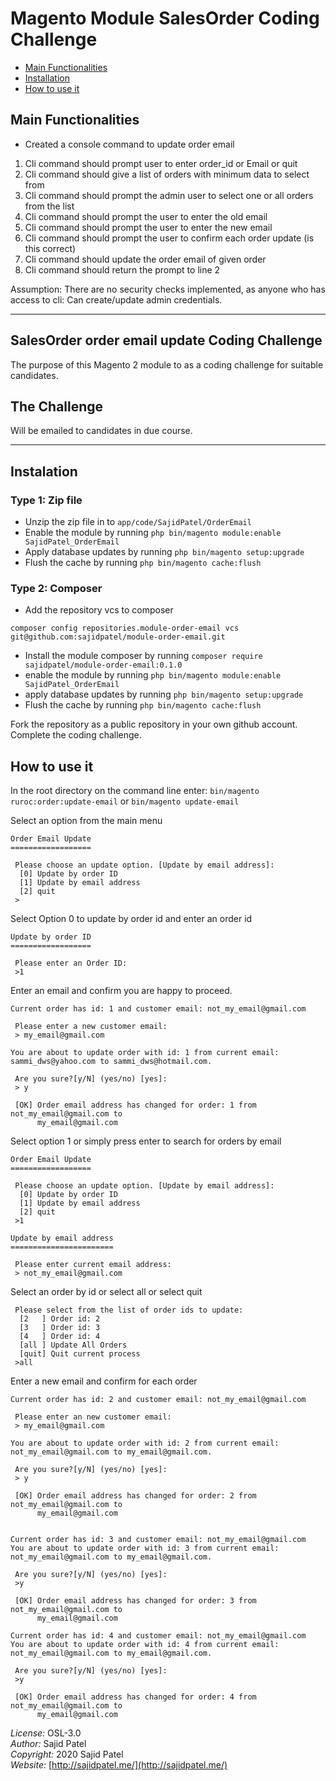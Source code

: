 # Magento Module SalesOrder Coding Challenge

 - [Main Functionalities](#markdown-header-main-functionalities)
 - [Installation](#markdown-header-installation)
 - [How to use it](#markdown-header-how-to-use-it)

## Main Functionalities

* Created a console command to update order email
1. Cli command should prompt user to enter order_id or Email or quit
2. Cli command should give a list of orders with minimum data to select from
3. Cli command should prompt the admin user to select one or all orders from the list
4. Cli command should prompt the user to enter the old email
5. Cli command should prompt the user to enter the new email
6. Cli command should prompt the user to confirm each order update (is this correct)
7. Cli command should update the order email of given order
8. Cli command should return the prompt to line 2

Assumption:
There are no security checks implemented, as anyone who has access to cli:
Can create/update admin credentials.


-----
## SalesOrder order email update Coding Challenge

The purpose of this Magento 2 module to as a coding challenge for suitable candidates.

## The Challenge

Will be emailed to candidates in due course.

-----

## Instalation 

### Type 1: Zip file

 - Unzip the zip file in to `app/code/SajidPatel/OrderEmail`
 - Enable the module by running `php bin/magento module:enable SajidPatel_OrderEmail`
 - Apply database updates by running `php bin/magento setup:upgrade`
 - Flush the cache by running `php bin/magento cache:flush`

### Type 2: Composer

 - Add the repository vcs to composer
 ```
composer config repositories.module-order-email vcs git@github.com:sajidpatel/module-order-email.git

```
 - Install the module composer by running ```composer require sajidpatel/module-order-email:0.1.0```
 - enable the module by running `php bin/magento module:enable SajidPatel_OrderEmail`
 - apply database updates by running `php bin/magento setup:upgrade`
 - Flush the cache by running `php bin/magento cache:flush`

Fork the repository as a public repository in your own github account.
Complete the coding challenge.


## How to use it 
In the root directory on the command line enter:
```bin/magento ruroc:order:update-email```
or 
```bin/magento update-email```

Select an option from the main menu
```
Order Email Update
==================

 Please choose an update option. [Update by email address]:
  [0] Update by order ID
  [1] Update by email address
  [2] quit
 >
```
Select Option 0 to update by order id and enter an order id
```
Update by order ID
==================

 Please enter an Order ID:
 >1
```
Enter an email and confirm you are happy to proceed.
```
Current order has id: 1 and customer email: not_my_email@gmail.com

 Please enter a new customer email:
 > my_email@gmail.com

You are about to update order with id: 1 from current email: sammi_dws@yahoo.com to sammi_dws@hotmail.com.

 Are you sure?[y/N] (yes/no) [yes]:
 > y

 [OK] Order email address has changed for order: 1 from not_my_email@gmail.com to
      my_email@gmail.com
```

Select option 1 or simply press enter to search for orders by email
```
Order Email Update
==================

 Please choose an update option. [Update by email address]:
  [0] Update by order ID
  [1] Update by email address
  [2] quit
 >1

Update by email address
=======================

 Please enter current email address:
 > not_my_email@gmail.com

```
Select an order by id or select all or select quit
```
 Please select from the list of order ids to update:
  [2   ] Order id: 2
  [3   ] Order id: 3
  [4   ] Order id: 4
  [all ] Update All Orders
  [quit] Quit current process
 >all
```
Enter a new email and confirm for each order
```
Current order has id: 2 and customer email: not_my_email@gmail.com

 Please enter an new customer email:
 > my_email@gmail.com

You are about to update order with id: 2 from current email: not_my_email@gmail.com to my_email@gmail.com.

 Are you sure?[y/N] (yes/no) [yes]:
 > y

 [OK] Order email address has changed for order: 2 from not_my_email@gmail.com to
      my_email@gmail.com


Current order has id: 3 and customer email: not_my_email@gmail.com
You are about to update order with id: 3 from current email: not_my_email@gmail.com to my_email@gmail.com.

 Are you sure?[y/N] (yes/no) [yes]:
 >y

 [OK] Order email address has changed for order: 3 from not_my_email@gmail.com to
      my_email@gmail.com

Current order has id: 4 and customer email: not_my_email@gmail.com
You are about to update order with id: 4 from current email: not_my_email@gmail.com to my_email@gmail.com.

 Are you sure?[y/N] (yes/no) [yes]:
 >y

 [OK] Order email address has changed for order: 4 from not_my_email@gmail.com to
      my_email@gmail.com

```
*License:* OSL-3.0<br>
*Author:* Sajid Patel<br>
*Copyright:* 2020 Sajid Patel<br>
*Website:* [http://sajidpatel.me/](http://sajidpatel.me/)  
